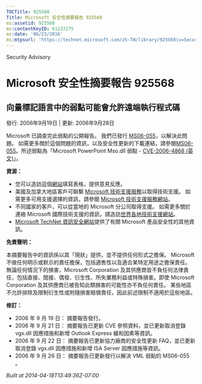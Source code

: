 ```yaml
---
TOCTitle: 925568
Title: Microsoft 安全性摘要報告 925568
ms:assetid: 925568
ms:contentKeyID: 61237275
ms:date: '06/23/2016'
ms:mtpsurl: 'https://technet.microsoft.com/zh-TW/library/925568(v=Security.10)'
---
```


Security Advisory

Microsoft 安全性摘要報告 925568
===============================

向量標記語言中的弱點可能會允許遠端執行程式碼
--------------------------------------------

發行: 2006年9月19日 | 更新: 2006年9月28日

Microsoft 已調查完此弱點的公開報告。 我們已發行 [MS06-055](http://technet.microsoft.com/security/bulletin/ms06-055)，以解決此問題。 如需更多關於這個問題的資訊，以及安全性更新的下載連結，請參閱[MS06-055](http://technet.microsoft.com/security/bulletin/ms06-055)。所述弱點為「Microsoft PowerPoint Mso.dll 弱點 - [CVE-2006-4868 (英文)](http://www.cve.mitre.org/cgi-bin/cvename.cgi?name=cve-2006-4868)」。

**資源：**

-   您可以造訪這個[網站](https://support.microsoft.com/common/survey.aspx?scid=sw;en;1257&amp;showpage=1&amp;ws=technet&amp;sd=tech)填寫表格，提供意見反應。
-   美國及加拿大地區客戶可聯繫 [Microsoft 技術支援服務](http://go.microsoft.com/fwlink/?linkid=21131)以取得技術支援。 如需更多可用支援選擇的資訊，請參閱 [Microsoft 技術支援服務網站](http://support.microsoft.com/)。
-   不同國家的客戶，可以從當地的 Microsoft 分公司取得支援。 如需更多關於連絡 Microsoft 國際技術支援的資訊，請造訪[世界各地技術支援網站](http://go.microsoft.com/fwlink/?linkid=21155)。
-   [Microsoft TechNet 資訊安全網站](http://www.microsoft.com/taiwan/technet/security/default.mspx)提供了有關 Microsoft 產品安全性的其他資訊。

**免責聲明：**

本摘要報告中的資訊係以其「現狀」提供，並不提供任何形式之擔保。 Microsoft 不做任何明示或默示的責任擔保，包括適售性以及適合某特定用途之擔保責任。 無論任何情況下的損害，Microsoft Corporation 及其供應商皆不負任何法律責任，包括直接、間接、偶發、衍生性、所失業務利益或特殊損害。即使 Microsoft Corporation 及其供應商已被告知此類損害的可能性亦不負任何責任。 某些地區不允許排除及限制衍生性或附隨損害賠償責任，因此前述限制不適用於這些地區。

**修訂：**

-   2006 年 9 月 19 日： 摘要報告發行。
-   2006 年 9 月 21 日： 摘要報告已更新 CVE 參照資料，並已更新取消登錄 vgx.dll 因應措施和新增 Outlook Express 緩和因素等資訊。
-   2006 年 9 月 22 日： 摘要報告已更新協力廠商的安全性更新 FAQ，並已更新取消登錄 vgx.dll 因應措施和新增 ISA Server 因應措施等資訊。
-   2006 年 9 月 26 日： 摘要報告已更新發行以解決 VML 弱點的 MS06-055 。

*Built at 2014-04-18T13:49:36Z-07:00*
